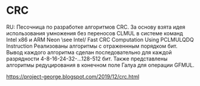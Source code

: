 # CRC
RU: 
Песочница по разработке алгоритмов CRC. 
За основу взята идея использования умножения без переносов CLMUL в системе команд Intel x86 и ARM Neon
\see Intel/ Fast CRC Computation Using PCLMULQDQ Instruction
Реализованы алгоритмы с отраженнным порядком бит. 
Вывод каждого алгоритма сделан последовательно для каждой разрядности 4-8-16-24-32-...128-512 бит. 
Также представлены алгоритмы редуцирования в конечном поле Галуа для операции GFMUL.

https://project-george.blogspot.com/2019/12/crc.html
